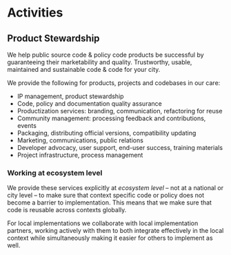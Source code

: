 # Activities

## Product Stewardship

We help public source code & policy code products be successful by guaranteeing their marketability and quality. Trustworthy, usable, maintained and sustainable code & code for your city.

We provide the following for products, projects and codebases in our care:

* IP management, product stewardship
* Code, policy and documentation quality assurance
* Productization services: branding, communication, refactoring for reuse
* Community management: processing feedback and contributions, events
* Packaging, distributing official versions, compatibility updating
* Marketing, communications, public relations
* Developer advocacy, user support, end-user success, training materials
* Project infrastructure, process management

### Working at ecosystem level

We provide these services explicitly at _ecosystem level_ – not at a national or city level – to make sure that context specific code or policy does not become a barrier to implementation.
This means that we make sure that code is reusable across contexts globally.

For local implementations we collaborate with local implementation partners, working actively with them to both integrate effectively in the local context while simultaneously making it easier for others to implement as well.
